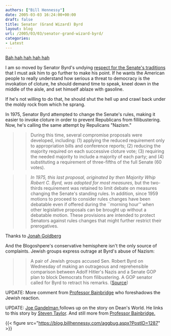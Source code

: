 ```yaml
---
authors: ["Bill Hennessy"]
date: 2005-03-03 16:24:00+00:00
draft: false
title: Senator (Grand Wizard) Byrd
layout: blog
url: /2005/03/03/senator-grand-wizard-byrd/
categories:
- Latest
---
```


[Bah hah hah hah hah](https://www.anklebitingpundits.com/index.php?name=Content_old&pa=showpage&pid=52)




I am so moved by Senator Byrd's undying [respect for the Senate's traditions ](https://www.house.gov/rules/jcoc2p.htm)that I must ask him to go further to make his point. If he wants the American people to really understand how serious a threat to democracy is the invokation of cloture, he should demand time to speak, kneel down in the middle of the aisle, and set himself ablaze with gasoline.




If he's not willing to do that, he should shut the hell up and crawl back under the moldy rock from which he sprang. 




In 1975, Senator Byrd attempted to change the Senate's rules, making it easier to invoke cloture in order to prevent Republicans from fillibustering. Now, he's calling the same attempt by Repulicans "Nazism."




> 

> 
> > 

>> 
>> During this time, several compromise proposals were developed, including: (1) applying the reduced requirement only to appropriation bills and conference reports; (2) reducing the majority required on each successive cloture vote; (3) requiring the needed majority to include a majority of each party; and (4) substituting a requirement of three-fifths of the full Senate (60 votes).

>> 
>> _In 1975, this last proposal, originated by then Majority Whip Robert C. Byrd, was adopted for most measures,_ but the two-thirds requirement was retained to limit debate on measures changing the Senate's standing rules. In addition, since 1959 motions to proceed to consider rules changes have been debatable even if offered during the ``morning hour'' when other legislative proposals can be brought up without a debatable motion. These provisions are intended to protect Senators against rules changes that might further restrict their prerogatives. 
>> 
>> 
> 
> 




Thanks to [Jonah Goldberg](https://www.nationalreview.com/thecorner/05_02_27_corner-archive.asp#057441)




And the Blogoshpere's conservative hemisphere isn't the only source of complaints. Jewish groups express outrage at Byrd's abuse of Nazism:




> 

> 
> > 

>> 
>> A pair of Jewish groups accused Sen. Robert Byrd on Wednesday of making an outrageous and reprehensible comparison between Adolf Hitler's Nazis and a Senate GOP plan to block Democrats from filibustering. A GOP senator called for Byrd to retract his remarks. ([Source](https://apnews.myway.com/article/20050303/D88J6OG00.html))
>> 
>> 
> 
> 




UPDATE: More comment from [Professor Bainbridge](https://www.professorbainbridge.com/2005/03/robert_byrd.html) who foreshadows the Jewish reaction. 




UPDATE: [ Joe Gandelman ](https://www.deanesmay.com/posts/1110065383.shtml)follows up on the story on Dean's World. He links to this story by [Steven Taylor](https://www.poliblogger.com/index.php?p=6385). And still more from [Professor Bainbridge.](https://www.professorbainbridge.com/2005/03/robert_byrd_1.html)

{{< figure src="https://blog.billhennessy.com/aggbug.aspx?PostID=1287" >}}

